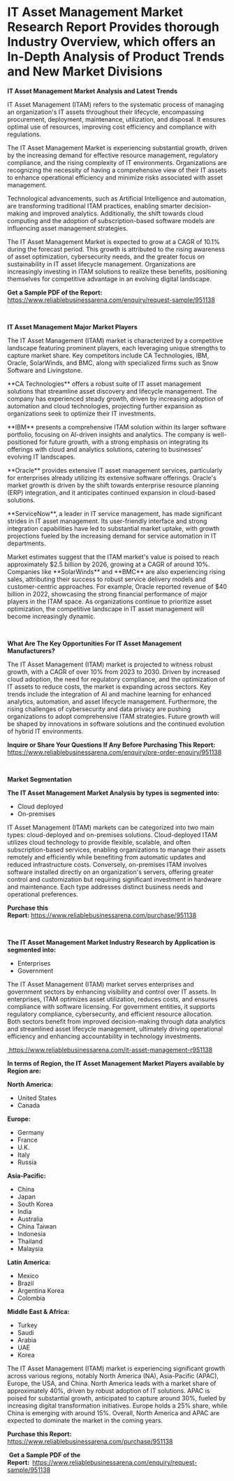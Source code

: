 <p><h1>IT Asset Management Market Research Report Provides thorough Industry Overview, which offers an In-Depth Analysis of Product Trends and New Market Divisions</h1></p><p><strong>IT Asset Management Market Analysis and Latest Trends</strong></p>
<p><p>IT Asset Management (ITAM) refers to the systematic process of managing an organization's IT assets throughout their lifecycle, encompassing procurement, deployment, maintenance, utilization, and disposal. It ensures optimal use of resources, improving cost efficiency and compliance with regulations.</p><p>The IT Asset Management Market is experiencing substantial growth, driven by the increasing demand for effective resource management, regulatory compliance, and the rising complexity of IT environments. Organizations are recognizing the necessity of having a comprehensive view of their IT assets to enhance operational efficiency and minimize risks associated with asset management.</p><p>Technological advancements, such as Artificial Intelligence and automation, are transforming traditional ITAM practices, enabling smarter decision-making and improved analytics. Additionally, the shift towards cloud computing and the adoption of subscription-based software models are influencing asset management strategies.</p><p>The IT Asset Management Market is expected to grow at a CAGR of 10.1% during the forecast period. This growth is attributed to the rising awareness of asset optimization, cybersecurity needs, and the greater focus on sustainability in IT asset lifecycle management. Organizations are increasingly investing in ITAM solutions to realize these benefits, positioning themselves for competitive advantage in an evolving digital landscape.</p></p>
<p><strong>Get a Sample PDF of the Report:&nbsp;</strong> <a href="https://www.reliablebusinessarena.com/enquiry/request-sample/951138?utm_campaign=1891&utm_medium=2&utm_source=Github&utm_content=ia&utm_term=17042025&utm_id=it-asset-management">https://www.reliablebusinessarena.com/enquiry/request-sample/951138</a></p>
<p>&nbsp;</p>
<p><strong>IT Asset Management Major Market Players</strong></p>
<p><p>The IT Asset Management (ITAM) market is characterized by a competitive landscape featuring prominent players, each leveraging unique strengths to capture market share. Key competitors include CA Technologies, IBM, Oracle, SolarWinds, and BMC, along with specialized firms such as Snow Software and Livingstone.</p><p>**CA Technologies** offers a robust suite of IT asset management solutions that streamline asset discovery and lifecycle management. The company has experienced steady growth, driven by increasing adoption of automation and cloud technologies, projecting further expansion as organizations seek to optimize their IT investments.</p><p>**IBM** presents a comprehensive ITAM solution within its larger software portfolio, focusing on AI-driven insights and analytics. The company is well-positioned for future growth, with a strong emphasis on integrating its offerings with cloud and analytics solutions, catering to businesses' evolving IT landscapes.</p><p>**Oracle** provides extensive IT asset management services, particularly for enterprises already utilizing its extensive software offerings. Oracle's market growth is driven by the shift towards enterprise resource planning (ERP) integration, and it anticipates continued expansion in cloud-based solutions.</p><p>**ServiceNow**, a leader in IT service management, has made significant strides in IT asset management. Its user-friendly interface and strong integration capabilities have led to substantial market uptake, with growth projections fueled by the increasing demand for service automation in IT departments.</p><p>Market estimates suggest that the ITAM market's value is poised to reach approximately $2.5 billion by 2026, growing at a CAGR of around 10%. Companies like **SolarWinds** and **BMC** are also experiencing rising sales, attributing their success to robust service delivery models and customer-centric approaches. For example, Oracle reported revenue of $40 billion in 2022, showcasing the strong financial performance of major players in the ITAM space. As organizations continue to prioritize asset optimization, the competitive landscape in IT asset management will become increasingly dynamic.</p></p>
<p>&nbsp;</p>
<p><strong>What Are The Key Opportunities For IT Asset Management Manufacturers?</strong></p>
<p><p>The IT Asset Management (ITAM) market is projected to witness robust growth, with a CAGR of over 10% from 2023 to 2030. Driven by increased cloud adoption, the need for regulatory compliance, and the optimization of IT assets to reduce costs, the market is expanding across sectors. Key trends include the integration of AI and machine learning for enhanced analytics, automation, and asset lifecycle management. Furthermore, the rising challenges of cybersecurity and data privacy are pushing organizations to adopt comprehensive ITAM strategies. Future growth will be shaped by innovations in software solutions and the continued evolution of hybrid IT environments.</p></p>
<p><strong>Inquire or Share Your Questions If Any Before Purchasing This Report:</strong> <a href="https://www.reliablebusinessarena.com/enquiry/pre-order-enquiry/951138?utm_campaign=1891&utm_medium=2&utm_source=Github&utm_content=ia&utm_term=17042025&utm_id=it-asset-management">https://www.reliablebusinessarena.com/enquiry/pre-order-enquiry/951138</a></p>
<p>&nbsp;</p>
<p><strong>Market Segmentation</strong></p>
<p><strong>The IT Asset Management Market Analysis by types is segmented into:</strong></p>
<p><ul><li>Cloud deployed</li><li>On-premises</li></ul></p>
<p><p>IT Asset Management (ITAM) markets can be categorized into two main types: cloud-deployed and on-premises solutions. Cloud-deployed ITAM utilizes cloud technology to provide flexible, scalable, and often subscription-based services, enabling organizations to manage their assets remotely and efficiently while benefiting from automatic updates and reduced infrastructure costs. Conversely, on-premises ITAM involves software installed directly on an organization's servers, offering greater control and customization but requiring significant investment in hardware and maintenance. Each type addresses distinct business needs and operational preferences.</p></p>
<p><strong>Purchase this Report:&nbsp;</strong><a href="https://www.reliablebusinessarena.com/purchase/951138?utm_campaign=1891&utm_medium=2&utm_source=Github&utm_content=ia&utm_term=17042025&utm_id=it-asset-management">https://www.reliablebusinessarena.com/purchase/951138</a></p>
<p>&nbsp;</p>
<p><strong>The IT Asset Management Market Industry Research by Application is segmented into:</strong></p>
<p><ul><li>Enterprises</li><li>Government</li></ul></p>
<p><p>The IT Asset Management (ITAM) market serves enterprises and government sectors by enhancing visibility and control over IT assets. In enterprises, ITAM optimizes asset utilization, reduces costs, and ensures compliance with software licensing. For government entities, it supports regulatory compliance, cybersecurity, and efficient resource allocation. Both sectors benefit from improved decision-making through data analytics and streamlined asset lifecycle management, ultimately driving operational efficiency and enhancing accountability in technology investments.</p></p>
<p><a href="https://www.reliablebusinessarena.com/it-asset-management-r951138?utm_campaign=1891&utm_medium=2&utm_source=Github&utm_content=ia&utm_term=17042025&utm_id=it-asset-management">&nbsp;https://www.reliablebusinessarena.com/it-asset-management-r951138</a></p>
<p><strong>In terms of Region, the IT Asset Management Market Players available by Region are:</strong></p>
<p>
    <p> <strong> North America: </strong>
        <ul>
            <li>United States</li>
            <li>Canada</li>
        </ul>
        </p> 
    <p> <strong> Europe: </strong>
        <ul>
            <li>Germany</li>
            <li>France</li>
            <li>U.K.</li>
            <li>Italy</li>
            <li>Russia</li>
        </ul>
        </p> 
    <p> <strong> Asia-Pacific: </strong>
        <ul>
            <li>China</li>
            <li>Japan</li>
            <li>South Korea</li>
            <li>India</li>
            <li>Australia</li>
            <li>China Taiwan</li>
            <li>Indonesia</li>
            <li>Thailand</li>
            <li>Malaysia</li>
        </ul>
        </p> 
    <p> <strong> Latin America: </strong>
        <ul>
            <li>Mexico</li>
            <li>Brazil</li>
            <li>Argentina Korea</li>
            <li>Colombia</li>
        </ul>
        </p> 
    <p> <strong> Middle East & Africa: </strong>
        <ul>
            <li>Turkey</li>
            <li>Saudi</li>
            <li>Arabia</li>
            <li>UAE</li>
            <li>Korea</li>
        </ul>
    </p>
    </p>
<p><p>The IT Asset Management (ITAM) market is experiencing significant growth across various regions, notably North America (NA), Asia-Pacific (APAC), Europe, the USA, and China. North America leads with a market share of approximately 40%, driven by robust adoption of IT solutions. APAC is poised for substantial growth, anticipated to capture around 30%, fueled by increasing digital transformation initiatives. Europe holds a 25% share, while China is emerging with around 15%. Overall, North America and APAC are expected to dominate the market in the coming years.</p></p>
<p><strong>Purchase this Report: </strong><a href="https://www.reliablebusinessarena.com/purchase/951138?utm_campaign=1891&utm_medium=2&utm_source=Github&utm_content=ia&utm_term=17042025&utm_id=it-asset-management">https://www.reliablebusinessarena.com/purchase/951138</a></p>
<p>&nbsp;<strong>Get a Sample PDF of the Report:&nbsp;&nbsp;</strong><a href="https://www.reliablebusinessarena.com/enquiry/request-sample/951138?utm_campaign=1891&utm_medium=2&utm_source=Github&utm_content=ia&utm_term=17042025&utm_id=it-asset-management">https://www.reliablebusinessarena.com/enquiry/request-sample/951138</a></p>
<p><strong></strong></p>
<p><p></p><p></p><p></p></p>
